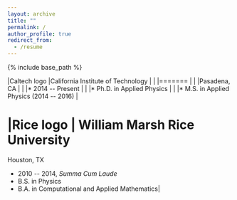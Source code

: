 ```yaml
---
layout: archive
title: ""
permalink: /
author_profile: true
redirect_from:
  - /resume
---
```


{% include base_path %}

|Caltech logo   |California Institute of Technology   |
|   |=======    |
|   |Pasadena, CA   |
|   |* 2014 -- Present   |
|   |* Ph.D. in Applied Physics   |
|   |* M.S. in Applied Physics (2014 -- 2016)   |

|Rice logo | William Marsh Rice University
=======
Houston, TX
* 2010 -- 2014, *Summa Cum Laude*
* B.S. in Physics
* B.A. in Computational and Applied Mathematics|
